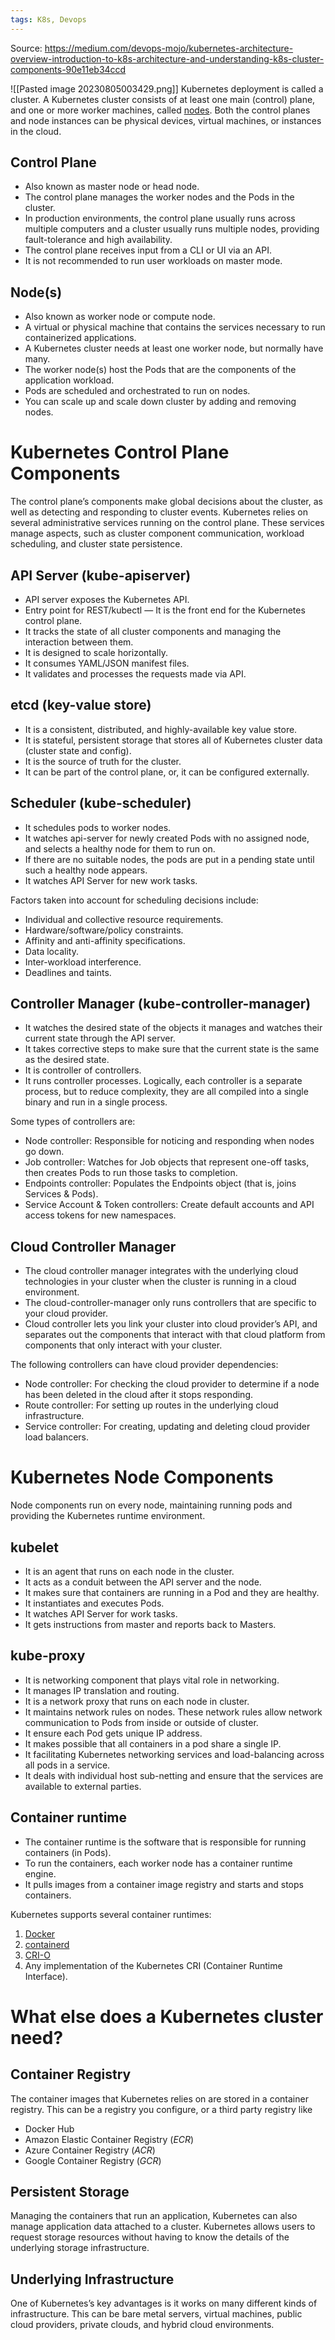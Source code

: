 ```yaml
---
tags: K8s, Devops
---
```


Source: https://medium.com/devops-mojo/kubernetes-architecture-overview-introduction-to-k8s-architecture-and-understanding-k8s-cluster-components-90e11eb34ccd


![[Pasted image 20230805003429.png]]
Kubernetes deployment is called a cluster. A Kubernetes cluster consists of at least one main (control) plane, and one or more worker machines, called [nodes](https://kubernetes.io/docs/concepts/architecture/nodes/). Both the control planes and node instances can be physical devices, virtual machines, or instances in the cloud.

## Control Plane

- Also known as master node or head node.
- The control plane manages the worker nodes and the Pods in the cluster.
- In production environments, the control plane usually runs across multiple computers and a cluster usually runs multiple nodes, providing fault-tolerance and high availability.
- The control plane receives input from a CLI or UI via an API.
- It is not recommended to run user workloads on master mode.

## Node(s)

- Also known as worker node or compute node.
- A virtual or physical machine that contains the services necessary to run containerized applications.
- A Kubernetes cluster needs at least one worker node, but normally have many.
- The worker node(s) host the Pods that are the components of the application workload.
- Pods are scheduled and orchestrated to run on nodes.
- You can scale up and scale down cluster by adding and removing nodes.

# Kubernetes Control Plane Components

The control plane’s components make global decisions about the cluster, as well as detecting and responding to cluster events. Kubernetes relies on several administrative services running on the control plane. These services manage aspects, such as cluster component communication, workload scheduling, and cluster state persistence.

## API Server (kube-apiserver)

- API server exposes the Kubernetes API.
- Entry point for REST/kubectl — It is the front end for the Kubernetes control plane.
- It tracks the state of all cluster components and managing the interaction between them.
- It is designed to scale horizontally.
- It consumes YAML/JSON manifest files.
- It validates and processes the requests made via API.

## etcd (key-value store)

- It is a consistent, distributed, and highly-available key value store.
- It is stateful, persistent storage that stores all of Kubernetes cluster data (cluster state and config).
- It is the source of truth for the cluster.
- It can be part of the control plane, or, it can be configured externally.

## Scheduler (kube-scheduler)

- It schedules pods to worker nodes.
- It watches api-server for newly created Pods with no assigned node, and selects a healthy node for them to run on.
- If there are no suitable nodes, the pods are put in a pending state until such a healthy node appears.
- It watches API Server for new work tasks.

Factors taken into account for scheduling decisions include:

- Individual and collective resource requirements.
- Hardware/software/policy constraints.
- Affinity and anti-affinity specifications.
- Data locality.
- Inter-workload interference.
- Deadlines and taints.

## Controller Manager (kube-controller-manager)

- It watches the desired state of the objects it manages and watches their current state through the API server.
- It takes corrective steps to make sure that the current state is the same as the desired state.
- It is controller of controllers.
- It runs controller processes. Logically, each controller is a separate process, but to reduce complexity, they are all compiled into a single binary and run in a single process.

Some types of controllers are:

- Node controller: Responsible for noticing and responding when nodes go down.
- Job controller: Watches for Job objects that represent one-off tasks, then creates Pods to run those tasks to completion.
- Endpoints controller: Populates the Endpoints object (that is, joins Services & Pods).
- Service Account & Token controllers: Create default accounts and API access tokens for new namespaces.

## Cloud Controller Manager

- The cloud controller manager integrates with the underlying cloud technologies in your cluster when the cluster is running in a cloud environment.
- The cloud-controller-manager only runs controllers that are specific to your cloud provider.
- Cloud controller lets you link your cluster into cloud provider’s API, and separates out the components that interact with that cloud platform from components that only interact with your cluster.

The following controllers can have cloud provider dependencies:

- Node controller: For checking the cloud provider to determine if a node has been deleted in the cloud after it stops responding.
- Route controller: For setting up routes in the underlying cloud infrastructure.
- Service controller: For creating, updating and deleting cloud provider load balancers.

# Kubernetes Node Components

Node components run on every node, maintaining running pods and providing the Kubernetes runtime environment.

## kubelet

- It is an agent that runs on each node in the cluster.
- It acts as a conduit between the API server and the node.
- It makes sure that containers are running in a Pod and they are healthy.
- It instantiates and executes Pods.
- It watches API Server for work tasks.
- It gets instructions from master and reports back to Masters.

## kube-proxy

- It is networking component that plays vital role in networking.
- It manages IP translation and routing.
- It is a network proxy that runs on each node in cluster.
- It maintains network rules on nodes. These network rules allow network communication to Pods from inside or outside of cluster.
- It ensure each Pod gets unique IP address.
- It makes possible that all containers in a pod share a single IP.
- It facilitating Kubernetes networking services and load-balancing across all pods in a service.
- It deals with individual host sub-netting and ensure that the services are available to external parties.

## Container runtime

- The container runtime is the software that is responsible for running containers (in Pods).
- To run the containers, each worker node has a container runtime engine.
- It pulls images from a container image registry and starts and stops containers.

Kubernetes supports several container runtimes:

1. [Docker](https://docs.docker.com/engine/)
2. [containerd](https://containerd.io/docs/)
3. [CRI-O](https://cri-o.io/#what-is-cri-o)
4. Any implementation of the Kubernetes CRI (Container Runtime Interface).

# **What else does a Kubernetes cluster need?**

## Container Registry

The container images that Kubernetes relies on are stored in a container registry. This can be a registry you configure, or a third party registry like

- Docker Hub
- Amazon Elastic Container Registry (_ECR_)
- Azure Container Registry (_ACR_)
- Google Container Registry (_GCR_)

## **Persistent Storage**

Managing the containers that run an application, Kubernetes can also manage application data attached to a cluster. Kubernetes allows users to request storage resources without having to know the details of the underlying storage infrastructure.

## **Underlying Infrastructure**

One of Kubernetes’s key advantages is it works on many different kinds of infrastructure. This can be bare metal servers, virtual machines, public cloud providers, private clouds, and hybrid cloud environments.
